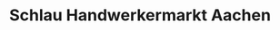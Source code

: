 ---
title: "Schlau Handwerkermarkt Aachen"
url: /aachen/schlau-handwerkermarkt-aachen/
shop: Großhandel
---